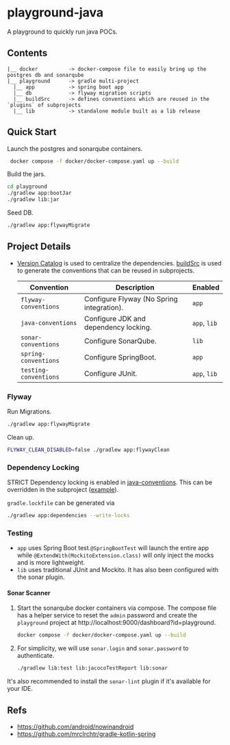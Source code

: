 # playground-java

A playground to quickly run java POCs.

## Contents

```
|__ docker          -> docker-compose file to easily bring up the postgres db and sonarqube
|__ playground      -> gradle multi-project
  |__ app           -> spring boot app
  |__ db            -> flyway migration scripts
  |__ buildSrc      -> defines conventions which are reused in the `plugins` of subprojects
  |__ lib           -> standalone module built as a lib release 
```

## Quick Start

Launch the postgres and sonarqube containers.

```bash
 docker compose -f docker/docker-compose.yaml up --build
```

Build the jars.

```bash
cd playground
./gradlew app:bootJar
./gradlew lib:jar
```

Seed DB.

```bash
./gradlew app:flywayMigrate
```

## Project Details

- [Version Catalog](playground/gradle/libs.versions.toml) is used to centralize the dependencies.
  [buildSrc](playground/buildSrc) is used to generate the conventions that can be reused in subprojects.

  | Convention            | Description                               | Enabled      |
  |-----------------------|-------------------------------------------|--------------|
  | `flyway-conventions`  | Configure Flyway (No Spring integration). | `app`        |
  | `java-conventions`    | Configure JDK and dependency locking.     | `app`, `lib` |
  | `sonar-conventions`   | Configure SonarQube.                      | `lib`        |
  | `spring-conventions`  | Configure SpringBoot.                     | `app`        |
  | `testing-conventions` | Configure JUnit.                          | `app`, `lib` |

### Flyway

Run Migrations.

```bash
./gradlew app:flywayMigrate
```

Clean up.

```bash
FLYWAY_CLEAN_DISABLED=false ./gradlew app:flywayClean
```

### Dependency Locking

STRICT Dependency locking is enabled
in [java-conventions](playground/buildSrc/src/main/kotlin/playground.java-conventions.gradle.kts). This can be
overridden in the subproject ([example](playground/lib/build.gradle.kts)).

`gradle.lockfile` can be generated via

```bash
./gradlew app:dependencies --write-locks
```

### Testing

- `app` uses Spring Boot test.`@SpringBootTest` will launch the entire app while `@ExtendWith(MockitoExtension.class)`
  will only inject the mocks and is more lightweight.
- `lib` uses traditional JUnit and Mockito. It has also been configured with the sonar plugin.

#### Sonar Scanner

1. Start the sonarqube docker containers via compose. The compose file has a helper service to reset the `admin`
   password and create the `playground` project at http://localhost:9000/dashboard?id=playground.
    ```bash
    docker compose -f docker/docker-compose.yaml up --build
    ```
2. For simplicity, we will use `sonar.login` and `sonar.password` to authenticate.
    ```bash 
    ./gradlew lib:test lib:jacocoTestReport lib:sonar
    ```

It's also recommended to install the `sonar-lint` plugin if it's available for your IDE.

## Refs

- https://github.com/android/nowinandroid
- https://github.com/mrclrchtr/gradle-kotlin-spring
